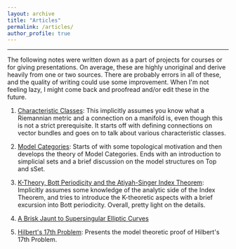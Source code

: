 ```yaml
---
layout: archive
title: "Articles"
permalink: /articles/
author_profile: true
---
```


---

The following notes were written down as a part of projects for courses or for giving presentations. On average, these are highly unoriginal and derive heavily from one or two sources.
There are probably errors in all of these, and the quality of writing could use some improvement. 
When I'm not feeling lazy, I might come back and proofread and/or edit these in the future.

1. [Characteristic Classes](http://siddharth64.github.io/files/CharClasses.pdf): This implicitly assumes you know what a Riemannian metric and a connection on a manifold is, even though this is not a strict prerequisite.
 It starts off with defining connections on vector bundles and goes on to talk about various characteristic classes.

2. [Model Categories](siddharth64.github.io/files/Model%20Categories.pdf): Starts of with some topological motivation and then develops the theory of Model Categories. Ends with an introduction to simplicial sets and a brief discussion on the model structures on Top and sSet. 

3. [K-Theory, Bott Periodicity and the Atiyah-Singer Index Theorem](siddharth64.github.io/files/K_Theory_Bott_Index.pdf): Implicitly assumes some knowledge of the analytic side of the Index Theorem, and tries to introduce the K-theoretic aspects with a brief excursion into Bott periodicity. Overall, pretty light on the details.

4. [A Brisk Jaunt to Supersingular Elliptic Curves](siddharth64.github.io/files/Elliptic_Curves.pdf)
5. [Hilbert's 17th Problem](siddharth64.github.io/files/Hilbert_s_17th_Problem.pdf): Presents the model theoretic proof of Hilbert's 17th Problem.

